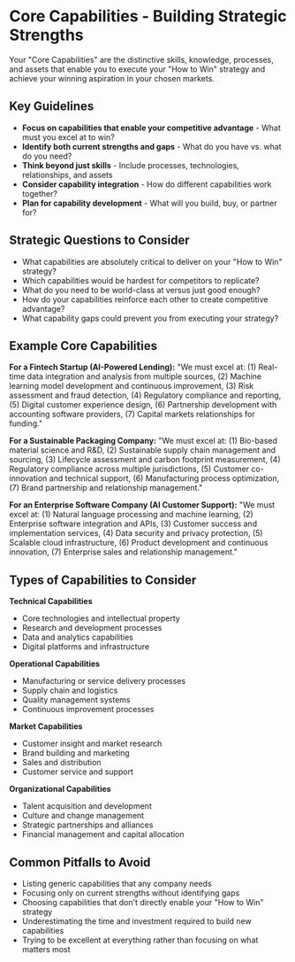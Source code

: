 # Core Capabilities - Building Strategic Strengths

Your "Core Capabilities" are the distinctive skills, knowledge, processes, and assets that enable you to execute your "How to Win" strategy and achieve your winning aspiration in your chosen markets.

## Key Guidelines

- **Focus on capabilities that enable your competitive advantage** - What must you excel at to win?
- **Identify both current strengths and gaps** - What do you have vs. what do you need?
- **Think beyond just skills** - Include processes, technologies, relationships, and assets
- **Consider capability integration** - How do different capabilities work together?
- **Plan for capability development** - What will you build, buy, or partner for?

## Strategic Questions to Consider

- What capabilities are absolutely critical to deliver on your "How to Win" strategy?
- Which capabilities would be hardest for competitors to replicate?
- What do you need to be world-class at versus just good enough?
- How do your capabilities reinforce each other to create competitive advantage?
- What capability gaps could prevent you from executing your strategy?

## Example Core Capabilities

**For a Fintech Startup (AI-Powered Lending):**
"We must excel at: (1) Real-time data integration and analysis from multiple sources, (2) Machine learning model development and continuous improvement, (3) Risk assessment and fraud detection, (4) Regulatory compliance and reporting, (5) Digital customer experience design, (6) Partnership development with accounting software providers, (7) Capital markets relationships for funding."

**For a Sustainable Packaging Company:**
"We must excel at: (1) Bio-based material science and R&D, (2) Sustainable supply chain management and sourcing, (3) Lifecycle assessment and carbon footprint measurement, (4) Regulatory compliance across multiple jurisdictions, (5) Customer co-innovation and technical support, (6) Manufacturing process optimization, (7) Brand partnership and relationship management."

**For an Enterprise Software Company (AI Customer Support):**
"We must excel at: (1) Natural language processing and machine learning, (2) Enterprise software integration and APIs, (3) Customer success and implementation services, (4) Data security and privacy protection, (5) Scalable cloud infrastructure, (6) Product development and continuous innovation, (7) Enterprise sales and relationship management."

## Types of Capabilities to Consider

**Technical Capabilities**
- Core technologies and intellectual property
- Research and development processes
- Data and analytics capabilities
- Digital platforms and infrastructure

**Operational Capabilities**
- Manufacturing or service delivery processes
- Supply chain and logistics
- Quality management systems
- Continuous improvement processes

**Market Capabilities**
- Customer insight and market research
- Brand building and marketing
- Sales and distribution
- Customer service and support

**Organizational Capabilities**
- Talent acquisition and development
- Culture and change management
- Strategic partnerships and alliances
- Financial management and capital allocation

## Common Pitfalls to Avoid

- Listing generic capabilities that any company needs
- Focusing only on current strengths without identifying gaps
- Choosing capabilities that don't directly enable your "How to Win" strategy
- Underestimating the time and investment required to build new capabilities
- Trying to be excellent at everything rather than focusing on what matters most